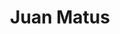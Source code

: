 ---
# Display name
title: "Juan Matus"

# Username (this should match the folder name)
authors:
- matus-juan

# Is this the primary user of the site?
superuser: false

# Role/position
role: BS student

# Organizations/Affiliations
organizations:
- name: Universidad Tecnica Federico Santa Maria
  url: ""

# Enter email to display Gravatar (if Gravatar enabled in Config)
email: ""
  
# Organizational groups that you belong to (for People widget)
#   Set this to `[]` or comment out if you are not using People widget.  
user_groups:
- Undergrad Students

# Research topic
interests:
- Semi-active control
- Magneto-rheological dampers
- Performance-based engineering

---